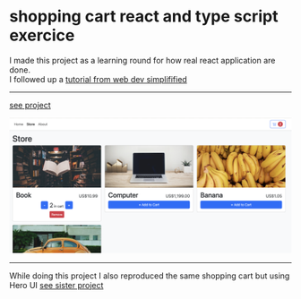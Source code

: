 # shopping cart react and type script exercice

I made this project as a learning round for how real react application are done. 
</br>
I followed up a [tutorial from web dev simplifified](https://www.youtube.com/watch?v=lATafp15HWA&t=1788s&ab_channel=WebDevSimplified)


---

[see project](https://roberrini-shopping-bootstrap.netlify.app/)

[![image](./public/CartDemo.png)](https://roberrini-shopping-bootstrap.netlify.app/)


---

While doing this project I also reproduced the same shopping cart but using Hero UI
[see sister project](https://github.com/Jeremie-R/Shoppingcart-heroUI)